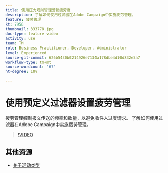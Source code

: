 ```yaml
---
title: 使用压力规则管理营销疲劳度
description: 了解如何使用过滤器在Adobe Campaign中实施疲劳管理。
feature: 疲劳管理
kt: 7958
thumbnail: 333778.jpg
doc-type: feature video
activity: use
team: TM
role: Business Practitioner, Developer, Administrator
level: Experienced
source-git-commit: 626b5430b0214926e7134a178dbe4d10d832e5a7
workflow-type: tm+mt
source-wordcount: '67'
ht-degree: 10%

---
```



# 使用预定义过滤器设置疲劳管理

疲劳管理控制报文传送的频率和数量，以避免收件人过度请求。
了解如何使用过滤器在Adobe Campaign中实施疲劳管理。

>[!VIDEO](https://video.tv.adobe.com/v/333778?quality=12)

## 其他资源

* [关于活动类型](https://experienceleague.adobe.com/docs/campaign-classic/using/orchestrating-campaigns/campaign-optimization/about-campaign-typologies.html?lang=en)
